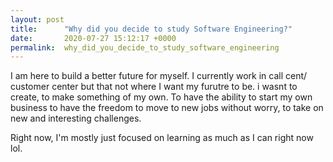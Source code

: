 ```yaml
---
layout: post
title:      "Why did you decide to study Software Engineering?"
date:       2020-07-27 15:12:17 +0000
permalink:  why_did_you_decide_to_study_software_engineering
---
```



I am here to build a better future for myself. I currently work in call cent/ customer center but that not where I want my furutre to be. i wasnt to create, to make something of my own. To have the ability to start my own business to have the freedom to move to new jobs without worry, to take on new and interesting challenges. 

Right now, I'm mostly just focused on learning as much as I can right now lol.


